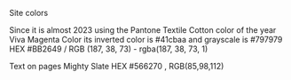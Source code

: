 Site colors

Since it is almost 2023 using the Pantone Textile Cotton color of the year
Viva Magenta Color its inverted color is #41cbaa and grayscale is #797979
HEX #BB2649 / RGB (187, 38, 73) - rgba(187, 38, 73, 1)

Text on pages
Mighty Slate
HEX #566270 , RGB(85,98,112)
